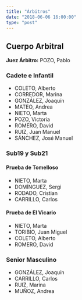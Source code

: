 ```yaml
---
title: "Árbitros"
date: "2018-06-06 16:00:00"
type: "post"
---
```


## Cuerpo Arbitral

**Juez Árbitro:** POZO, Pablo

### Cadete e Infantil

- COLETO, Alberto
- CORREDOR, Marina
- GONZÁLEZ, Joaquín
- MATEO, Andrea
- NIETO, Marta
- POZO, Victoria
- ROMERO, David
- RUIZ, Juan Manuel
- SÁNCHEZ, José Manuel

### Sub19 y Sub21
#### Prueba de Tomelloso
- NIETO, Marta
- DOMÍNGUEZ, Sergi
- RODADO, Cristian
- CARRILLO, Carlos

#### Prueba de El Vicario
- NIETO, Marta
- TORIBIO, Juan Miguel
- COLETO, Alberto
- ROMERO, David

### Senior Masculino

- GONZÁLEZ, Joaquín
- CARRILLO, Carlos
- RUIZ, Marina
- MUÑOZ, Andrea
